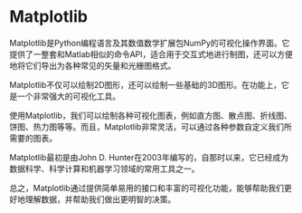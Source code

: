 # Matplotlib

Matplotlib是Python编程语言及其数值数学扩展包NumPy的可视化操作界面。它提供了一整套和Matlab相似的命令API，适合用于交互式地进行制图，还可以方便地将它们导出为各种常见的矢量和光栅图格式。

Matplotlib不仅可以绘制2D图形，还可以绘制一些基础的3D图形。在功能上，它是一个非常强大的可视化工具。

使用Matplotlib，我们可以绘制各种可视化图表，例如直方图、散点图、折线图、饼图、热力图等等。而且，Matplotlib非常灵活，可以通过各种参数自定义我们所需要的图表。

Matplotlib最初是由John D. Hunter在2003年编写的，自那时以来，它已经成为数据科学、科学计算和机器学习领域的常用工具之一。

总之，Matplotlib通过提供简单易用的接口和丰富的可视化功能，能够帮助我们更好地理解数据，并帮助我们做出更明智的决策。